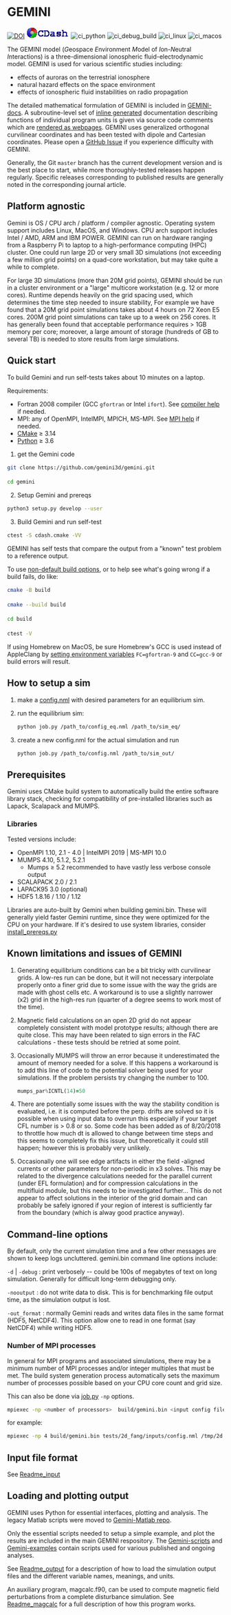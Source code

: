 # GEMINI

[![DOI](https://zenodo.org/badge/146920930.svg)](https://zenodo.org/badge/latestdoi/146920930)
[![CDash](./tests/data/CDash.png)](https://my.cdash.org/index.php?project=Gemini3D)
![ci_python](https://github.com/gemini3d/gemini/workflows/ci_python/badge.svg)
![ci_debug_build](https://github.com/gemini3d/gemini/workflows/ci_debug_build/badge.svg)
![ci_linux](https://github.com/gemini3d/gemini/workflows/ci_linux/badge.svg)
![ci_macos](https://github.com/gemini3d/gemini/workflows/ci_macos/badge.svg)

The GEMINI model (*G*eospace *E*nvironment *M*odel of *I*on-*N*eutral *I*nteractions) is a three-dimensional ionospheric fluid-electrodynamic model.
GEMINI is used for various scientific studies including:

* effects of auroras on the terrestrial ionosphere
* natural hazard effects on the space environment
* effects of ionospheric fluid instabilities on radio propagation

The detailed mathematical formulation of GEMINI is included in
[GEMINI-docs](https://github.com/gemini3d/GEMINI-docs).
A subroutine-level set of
[inline generated](./docs/Readme_docs.md)
documentation describing functions of individual program units is given via source code comments which are
[rendered as webpages](https://gemini3d.github.io/GEMINI/).
GEMINI uses generalized orthogonal curvilinear coordinates and has been tested with dipole and Cartesian coordinates.
Please open a
[GitHub Issue](https://github.com/gemini3d/gemini/issues)
if you experience difficulty with GEMINI.

Generally, the Git `master` branch has the current development version and is the best place to start, while more thoroughly-tested releases happen regularly.
Specific releases corresponding to published results are generally noted in the corresponding journal article.

## Platform agnostic

Gemini is OS / CPU arch / platform / compiler agnostic.
Operating system support includes Linux, MacOS, and Windows.
CPU arch support includes Intel / AMD, ARM and IBM POWER.
GEMINI can run on hardware ranging from a Raspberry Pi to laptop to a high-performance computing (HPC) cluster.
One could run large 2D or very small 3D simulations (not exceeding a few million grid points) on a quad-core workstation, but may take quite a while to complete.

For large 3D simulations (more than 20M grid points), GEMINI should be run in a cluster environment or a "large" multicore workstation (e.g. 12 or more cores).
Runtime depends heavily on the grid spacing used, which determines the time step needed to insure stability,
For example we have found that a 20M grid point simulations takes about  4 hours on 72 Xeon E5 cores.  200M grid point simulations can take up to a week on 256 cores.
It has generally been found that acceptable performance requires > 1GB memory per core; moreover, a large amount of storage (hundreds of GB to several TB) is needed to store results from large simulations.

## Quick start

To build Gemini and run self-tests takes about 10 minutes on a laptop.

Requirements:

* Fortran 2008 compiler (GCC `gfortran` or Intel `ifort`). See [compiler help](./docs/Readme_compilers.md) if needed.
* MPI: any of OpenMPI, IntelMPI, MPICH, MS-MPI. See [MPI help](./docs/Readme_mpi.md) if needed.
* [CMake](https://cmake.org/download/) &ge; 3.14
* [Python](https://docs.conda.io/en/latest/miniconda.html) &ge; 3.6

1. get the Gemini code

  ```sh
  git clone https://github.com/gemini3d/gemini.git

  cd gemini
  ```
2. Setup Gemini and prereqs

  ```sh
  python3 setup.py develop --user
  ```
3. Build Gemini and run self-test

  ```sh
  ctest -S cdash.cmake -VV
  ```

GEMINI has self tests that compare the output from a "known" test problem to a reference output.

To use
[non-default build options](./docs/Readme_cmake.md),
or to help see what's going wrong if a build fails, do like:

```sh
cmake -B build

cmake --build build

cd build

ctest -V
```

If using Homebrew on MacOS, be sure Homebrew's GCC is used instead of AppleClang by
[setting environment variables](./docs/Readme_cmake.md)
`FC=gfortran-9` and `CC=gcc-9` or build errors will result.

## How to setup a sim

1. make a [config.nml](./docs/Readme_input.md) with desired parameters for an equilibrium sim.
2. run the equilibrium sim:

    ```sh
    python job.py /path_to/config_eq.nml /path_to/sim_eq/
    ```
3. create a new config.nml for the actual simulation and run

    ```sh
    python job.py /path_to/config.nml /path_to/sim_out/
    ```

## Prerequisites

Gemini uses CMake build system to automatically build the entire software library stack,
checking for compatibility of pre-installed libraries such as Lapack, Scalapack and MUMPS.

### Libraries

Tested versions include:

* OpenMPI 1.10, 2.1 - 4.0  | IntelMPI 2019 | MS-MPI 10.0
* MUMPS 4.10, 5.1.2, 5.2.1
  * Mumps &ge; 5.2 recommended to have vastly less verbose console output
* SCALAPACK 2.0 / 2.1
* LAPACK95 3.0  (optional)
* HDF5 1.8.16 / 1.10 / 1.12

Libraries are auto-built by Gemini when building gemini.bin.
These will generally yield faster Gemini runtime, since they were optimized for the CPU on your hardware.
If it's desired to use system libraries, consider [install_prereqs.py](./scripts/install_prereqs.py)

## Known limitations and issues of GEMINI

1. Generating equilibrium conditions can be a bit tricky with curvilinear grids.  A low-res run can be done, but it will not necessary interpolate properly onto a finer grid due to some issue with the way the grids are made with ghost cells etc.  A workaround is to use a slightly narrower (x2) grid in the high-res run (quarter of a degree seems to work most of the time).
2. Magnetic field calculations on an open 2D grid do not appear completely consistent with model prototype results; although there are quite close.  This may have been related to sign errors in the FAC calculations - these tests should be retried at some point.
3. Occasionally MUMPS will throw an error because it underestimated the amount of memory needed for a solve.  If this happens a workaround is to add this line of code to the potential solver being used for your simulations.  If the problem persists try changing the number to 100.

    ```fortran
    mumps_par%ICNTL(14)=50
    ```
4. There are potentially some issues with the way the stability condition is evaluated, i.e. it is computed before the perp. drifts are solved so it is possible when using input data to overrun this especially if your target CFL number is &gt; 0.8 or so.  Some code has been added as of 8/20/2018 to throttle how much dt is allowed to change between time steps and this seems to completely fix this issue, but theoretically it could still happen; however this is probably very unlikely.
5. Occasionally one will see edge artifacts in either the field -aligned currents or other parameters for non-periodic in x3 solves.  This may be related to the divergence calculations needed for the parallel current (under EFL formulation) and for compression calculations in the multifluid module, but this needs to be investigated further...  This do not appear to affect solutions in the interior of the grid domain and can probably be safely ignored if your region of interest is sufficiently far from the boundary (which is alway good practice anyway).

## Command-line options

By default, only the current simulation time and a few other messages are shown to keep logs uncluttered.
gemini.bin command line options include:

`-d` | `-debug`
: print verbosely -- could be 100s of megabytes of text on long simulation. Generally for difficult long-term debugging only.

`-nooutput`
: do not write data to disk. This is for benchmarking file output time, as the simulation output is lost.

`-out_format`
: normally Gemini reads and writes data files in the same format (HDF5, NetCDF4). This option allow one to read in one format (say NetCDF4) while writing HDF5.

### Number of MPI processes

In general for MPI programs and associated simulations, there may be a minimum number of MPI processes and/or integer multiples that must be met.
The build system generation process automatically sets the maximum number of processes possible based on your CPU core count and grid size.

This can also be done via [job.py](./job.py) `-np` options.

```sh
mpiexec -np <number of processors>  build/gemini.bin <input config file> <output directory>
```

for example:

```sh
mpiexec -np 4 build/gemini.bin tests/2d_fang/inputs/config.nml /tmp/2d
```

## Input file format

See [Readme_input](./docs/Readme_input.md)

## Loading and plotting output

GEMINI uses Python for essential interfaces, plotting and analysis.
The legacy Matlab scripts were moved to
[Gemini-Matlab repo](https://github.com/gemini3d/gemini-matlab).

Only the essential scripts needed to setup a simple example, and plot the results are included in the main GEMINI respository.
The [Gemini-scripts](https://github.com/gemini3d/GEMINI-scripts)
and
[Gemini-examples](https://github.com/gemini3d/GEMINI-examples)
contain scripts used for various published and ongoing analyses.

See [Readme_output](./docs/Readme_output.md) for a description of how to load the simulation output files and the different variable names, meanings, and units.  

An auxiliary program, magcalc.f90, can be used to compute magnetic field perturbations from a complete disturbance simulation.  See [Readme_magcalc](./docs/Readme_magcalc.md) for a full description of how this program works.  

